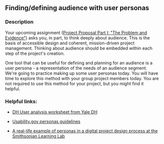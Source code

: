 ## Finding/defining audience with user personas

### Description 
Your upcoming assignment ([Project Proposal Part I: "The Problem and Evidence"](https://github.com/HIST5152/assignments/blob/main/group/project-proposal.md)) asks you, in part, to think deeply about audience. This is the basis of accessible design and coherent, mission-driven project management. Thinking about audience should be embedded within each step of the project's creation.

One tool that can be useful for defining and planning for an audience is a user persona - a representation of the needs of an audience segment. We're going to practice making up some user personas today. You will have time to explore this method with your group project members today. You are not required to use this method for your project, but you might find it helpful.

### Helpful links:

- [DH User analysis worksheet from Yale DH](https://dhlab.yale.edu/assets/docs/DH-User-Analysis.pdf)

- [Usability.gov personas guidelines](https://www.usability.gov/how-to-and-tools/methods/personas.html)

- [A real-life example of personas in a digital project design process at the Smithsonian Learning Lab](https://learninglab.si.edu/news/our-personas-introducing-naomi-javier-samantha-and-nico)
